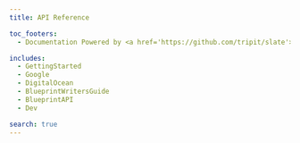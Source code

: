 ```yaml
---
title: API Reference

toc_footers:
  - Documentation Powered by <a href='https://github.com/tripit/slate'>Slate</a>

includes:
  - GettingStarted
  - Google
  - DigitalOcean
  - BlueprintWritersGuide
  - BlueprintAPI
  - Dev

search: true
---
```


